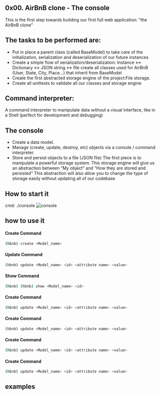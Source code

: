 0x00. AirBnB clone - The console
------------------------------------
This is the first step towards building our first
full web application: "the AirBnB clone"

The tasks to be performed are:
-------------------------------------------
- Put in place a parent class (called BaseModel)
to take care of the initialization,
serialization and deserialization of our future
instances
- Create a simple flow of serialization/deserialization:
Instance <-> Dictionary <-> JSON string <-> file
create all classes used for AirBnB
(User, State, City, Place…) that inherit from BaseModel
- Create the first abstracted storage engine of
the project:File storage.
- Create all unittests to validate all our classes
and storage engine

Command interpreter:
----------------------
A command interpreter to manipulate data without
a visual interface, like in a Shell
(perfect for development and debugging)

The console
------------------------------------------
- Create a data model.
- Manage (create, update, destroy, etc) objects via
a console / command interpreter.
- Store and persist objects to a file (JSON file)
The first piece is to manipulate a powerful storage
system. This storage engine will give us
an abstraction between “My object” and
“How they are stored and persisted”
This abstraction will also allow you to
change the type of storage easily without updating
all of our codebase

How to start it
---------------------------------------------------
cmd: ./console
![console](https://i.imgur.com/Cacz3dg.png)

how to use it
------------------------

#### Create Command

```sh
(hbnb) create <Model_name>
```

#### Update Command

```sh
(hbnb) update <Model_name> <id> <attribute name> <value>
```

#### Show Command

```sh
(hbnb) (hbnb) show <Model_name> <id>
```

#### Create Command

```sh
(hbnb) update <Model_name> <id> <attribute name> <value>
```

#### Create Command

```sh
(hbnb) update <Model_name> <id> <attribute name> <value>
```

#### Create Command

```sh
(hbnb) update <Model_name> <id> <attribute name> <value>
```

#### Create Command

```sh
(hbnb) update <Model_name> <id> <attribute name> <value>
```


examples
------------------------------------------